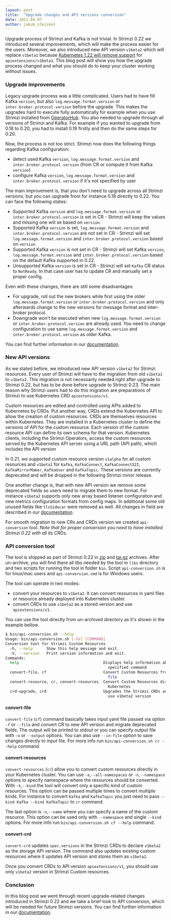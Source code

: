 ```yaml
---
layout: post
title:  "Upgrade changes and API versions conversion"
date: 2021-04-07
author: jakub_stejskal
---
```

Upgrade process of Strimzi and Kafka is not trivial. 
In Strimzi 0.22 we introduced several improvements, which will make the process easier for the users. 
Moreover, we also introduced new API version `v1beta2` which will replace `v1beta1` because [Kubernetes 1.22 will remove support](https://kubernetes.io/docs/reference/using-api/deprecation-guide/#customresourcedefinition-v122) for `apiextensions/v1beta1`.
This blog post will show you how the upgrade process changed and what you should do to keep your cluster working without issues.

<!--more-->

### Upgrade improvements

Legacy upgrade process was a little complicated.
Users had to have fill Kafka `version`, but also `log.message.format.version` or `inter.broker.protocol.version` before the upgrade.
This makes the upgrades hard to execute fully automatically for example when you use Strimzi installed from [OperatorHub](https://operatorhub.io/operator/strimzi-kafka-operator).
You also needed to upgrade through all versions of Strimzi and Kafka.
For example if you wanted to upgrade from 0.18 to 0.20, you had to install 0.19 firstly and then do the same steps for 0.20.

Now, the process is not too strict.
Strimzi now does the following things regarding Kafka configuration:
* detect used Kafka `version`, `log.message.format.version` and `inter.broker.protocol.version` (from CR or compute it from Kafka `version`)
* configure Kafka `version`, `log.message.format.version` and `inter.broker.protocol.version` if it's not specified by user

The main improvement is, that you don't need to upgrade across all Strimzi versions, but you can upgrade from for instance 0.18 directly to 0.22. 
You can face the following states:
* Supported Kafka `version` and `log.message.format.version` or `inter.broker.protocol.version` is set in CR - Strimzi will keep the values and missing one will se based on `version`.
* Supported Kafka `version` is set, `log.message.format.version` and `inter.broker.protocol.version` are not set in CR - Strimzi will set `log.message.format.version` and `inter.broker.protocol.version` based on `version`
* Supported Kafka `version` is not set in CR - Strimzi will set Kafka `version`, `log.message.format.version` and `inter.broker.protocol.version` based on the default Kafka supported in 0.22.
* Unsupported Kafka `version` is set in CR - Strimzi will set `Kafka` CR status to `NotReady`. 
  In that case user has to update CR and manually set a proper config.
  
Even with these changes, there are still some disadvantages:
* For upgrade, roll out the new brokers while first using the older `log.message.format.version` or `inter.broker.protocol.version` and only afterwards change to the new versions for message format and inter-broker protocol.
* Downgrade won't be executed when new `log.message.format.version` or `inter.broker.protocol.version` are already used.
You need to change configuration to use same `log.message.format.version` and `inter.broker.protocol.version` as older Kafka.
  
You can find further information in our [documentation](https://strimzi.io/docs/operators/0.22.1/full/deploying.html#proc-upgrade-cli-tool-crds-str).

### New API versions

As we stated before, we introduced new API version `v1beta2` for Strimzi resources. 
Every user of Strimzi will have to the migration from old `v1beta1` to `v1beta2`.
This migration is not necessarily needed right after upgrade to Strimzi 0.22, but has to be done before upgrade to Strimzi 0.23.
The main reason why Strimzi users had to do this migration are preparations of Strimzi to use Kubernetes CRD `apiextensions/v1`.

Custom resources are edited and controlled using APIs added to Kubernetes by CRDs. 
Put another way, CRDs extend the Kubernetes API to allow the creation of custom resources. 
CRDs are themselves resources within Kubernetes. 
They are installed in a Kubernetes cluster to define the versions of API for the custom resource. 
Each version of the custom resource API can define its own schema for that version. 
Kubernetes clients, including the Strimzi Operators, access the custom resources served by the Kubernetes API server using a URL path (API path), which includes the API version

In 0.21, we supported custom resource version `v1alpha` for all custom resources and `v1beta1` for `Kafka`, `KafkaConnect`, `KafkaConnectS2I`, `KafkaMirrorMaker`, `KafkaUser` and `KafkaTopic`.
These versions are currently deprecated and will be dropped in the following Strimzi minor release.

One another change is, that with new API version we remove some deprecated fields so users need to migrate them to new format.
For instance `v1beta2` supports only new array based listener configuration and new metrics configuration formats from config maps.
In additional some old unused fields like `tlsSidecar` were removed as well. 
All changes in field are described in our [documentation](https://strimzi.io/docs/operators/latest/full/deploying.html#proc-upgrade-cli-tool-files-str).

For smooth migration to new CRs and CRDs version we created `api-conversion` tool. _Note that for proper conversion you need to have installed Strimzi 0.22 with all its CRDs._

### API conversion tool

The tool is shipped as part of Strimzi 0.22 in [zip](https://github.com/strimzi/strimzi-kafka-operator/releases/download/0.22.1/api-conversion-0.22.1.zip) and [tar.gz](https://github.com/strimzi/strimzi-kafka-operator/releases/download/0.22.1/api-conversion-0.22.1.tar.gz) archives. 
After un-archive, you will find there all libs needed by the tool in `libs` directory and two scripts for running the tool in folder `bin`.
Script `api-conversion.sh` is for linux/mac users and `api-conversion.cmd` is for Windows users.

The tool can operate in two modes:
* convert your resources to `v1beta2`. It can convert resources in yaml files or resource already deployed into Kubernetes cluster.
* convert CRDs to use `v1beta2` as a stored version and use `apiextensions/v1`.

You can use the tool directly from un-archived directory as it's shown in the example bellow.

```bash
$ bin/api-conversion.sh --help
Usage: bin/api-conversion.sh [-hV] [COMMAND]
Conversion tool for Strimzi Custom Resources
  -h, --help      Show this help message and exit.
  -V, --version   Print version information and exit.
Commands:
  help                                     Displays help information about the
                                             specified command
  convert-file, cf                         Convert Custom Resources from YAML
                                             file
  convert-resource, cr, convert-resources  Convert Custom Resources directly in
                                             Kubernetes
  crd-upgrade, crd                         Upgrades the Strimzi CRDs and CRs to
                                             use v1beta2 version
```

#### convert-file

`convert-file` (`cf`) command basically takes input yaml file passed via option `-f` or `--file` and convert CR to new API version and migrate deprecated fields.
The output will be printed to _stdout_ or you can specify output file with `-o` or `--output` options.
You can also use `--in-file` option to save changes directly to input file.
For more info run `bin/api-conversion.sh cr --help` command.

#### convert-resources

`convert-resources` (`cr`) allow you to convert custom resources directly in your Kubernetes cluster.
You can use `-a`,`--all-namespaces` or `-n`,`--namespace` options to specify namespace where the resources should be converted.
With `-k`,`--kind` the tool will convert only a specific kind of custom resources.
This option can be passed multiple times to convert multiple kinds.
For instance to convert `Kafka` and `KafkaTopic` you just need to pass `--kind Kafka --kind KafkaTopic` to `cr` command.

The last option is `-n`,`--name` where you can specify a name of the custom resource.
This option can be used only with `--namespace` and single `--kind` options.
For more info run `bin/api-conversion.sh cf --help` command.

#### convert-crd

`convert-crd` updates `spec.versions` in the Strimzi CRDs to declare `v1beta2` as the storage API version.
The command also updates existing custom resources where it updates API version and stores them as `v1beta2`.

Once you convert CRDs to API version `apiextensions/v1`, you should use only `v1beta2` version in Strimzi Custom resources.


### Conclusion

In this blog post we went through recent upgrade-related changes introduced in Strimzi 0.22 and we take a brief look to API conversion, which will be needed for future Strimzi versions.
You can find further information in our [documentation](https://strimzi.io/docs/operators/0.22.1/full/deploying.html#proc-upgrade-cli-tool-files-str).

